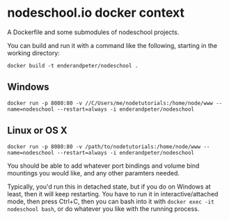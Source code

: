 # nodeschool.io docker context

A Dockerfile and some submodules of nodeschool projects.

You can build and run it with a command like the following, starting in the working directory:

    docker build -t enderandpeter/nodeschool .

## Windows
    docker run -p 8080:80 -v //C/Users/me/nodetutorials:/home/node/www --name=nodeschool --restart=always -i enderandpeter/nodeschool

## Linux or OS X
    docker run -p 8080:80 -v /path/to/nodetutorials:/home/node/www --name=nodeschool --restart=always -i enderandpeter/nodeschool

You should be able to add whatever port bindings and volume bind mountings you would like, and any other paramters needed.

Typically, you'd run this in detached state, but if you do on Windows at least, then it will keep restarting. You have to run it in interactive/attached mode, then press Ctrl+C, then you can bash into it with `docker exec -it nodeschool bash`, or do whatever you like with the running process.